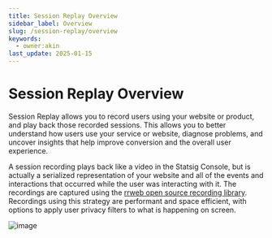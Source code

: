 ```yaml
---
title: Session Replay Overview
sidebar_label: Overview
slug: /session-replay/overview
keywords:
  - owner:akin
last_update: 2025-01-15
---
```

# Session Replay Overview

Session Replay allows you to record users using your website or product, and play back those recorded sessions. This allows you to better understand how users use your service or website, diagnose problems, and uncover insights that help improve conversion and the overall user experience.

A session recording plays back like a video in the Statsig Console, but is actually a serialized representation of your website and all of the events and interactions that occurred while the user was interacting with it. The recordings are captured using the [rrweb open source recording library](https://github.com/rrweb-io/rrweb). Recordings using this strategy are performant and space efficient, with options to apply user privacy filters to what is happening on screen.

![image](https://github.com/user-attachments/assets/b194dba5-696c-452f-8195-9c982d4654fa)
